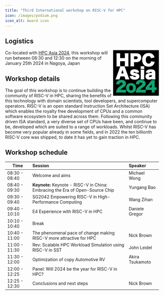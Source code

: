 ```yaml
---
title: "Third International workshop on RISC-V for HPC"
icon: /images/podium.png
icon_alt: Award icon
---
```


## Logistics
<img align="right" src="/images/HPCAsia2024logo.png" width=150>

Co-located with <a href="https://sighpc.ipsj.or.jp/HPCAsia2024/">HPC Asia 2024</a>, this workshop will run between 08:30 and 12:30 on the morning of January 25th 2024 in Nagoya, Japan

## Workshop details

The goal of this workshop is to continue building the community of RISC-V in HPC, sharing the benefits of this technology with domain scientists, tool developers, and supercomputer operators. RISC-V is an open standard Instruction Set Architecture (ISA) which enables the royalty free development of CPUs and a common software ecosystem to be shared across them. Following this community driven ISA standard, a very diverse set of CPUs have been, and continue to be, developed which are suited to a range of workloads. Whilst RISC-V has become very popular already in some fields, and in 2022 the ten billionth RISC-V core was shipped, to date it has yet to gain traction in HPC.

## Workshop schedule

| Time        | Session           | Speaker  |
| ------------- |:-------------| :-----|
| 08:30 - 08:40 | Welcome and aims | Michael Wong |
| 08:40 - 09:30 | **Keynote:**  Keynote - RISC-V in China: Embracing the Era of Open-Source Chip | Yungang Bao |
| 09:30 - 09:40 | SG2042 Empowering RISC-V in High-Performance Computing | Wang Zihan |
| 09:40 - 10:10 | E4 Experience with RISC-V in HPC | Daniele Gregor |
| 10:10 - 10:40 | Break |  |
| 10:40 - 11:00 | The phenomenal pace of change making RISC-V more attractive for HPC | Nick Brown |
| 11:00 - 11:30 | Rev: Scalable HPC Workload Simulation using RISC-V in SST | John Leidel  |
| 11:30 - 12:00 | Optimization of copy Automotive RV | Akira Tsukamoto  |
| 12:00 - 12:25 | Panel: Will 2024 be the year for RISC-V in HPC? | |
| 12:25 - 12:30 | Conclusions and next steps | Nick Brown |
